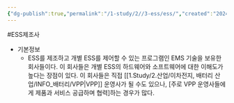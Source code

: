 ```yaml
---
{"dg-publish":true,"permalink":"/1-study/2//3-ess/ess/","created":"2024-11-20T21:02:27.649+09:00","updated":"2025-06-26T16:46:41.529+09:00"}
---
```


#ESS제조사


- 기본정보
	- ESS를 제조하고 개별 ESS를 제어할 수 있는 프로그램인 EMS 기술을 보유한 회사들이다. 이 회사들은 개별 ESS의 하드웨어와 소프트웨어에 대한 이해도가 높다는 장점이 있다. 이 회사들은 직접 [[1.Study/2.산업/이차전지, 배터리 산업/INFO_배터리/VPP\|VPP]] 운영사가 될 수도 있으나, [주로 VPP 운영사들에게 제품과 서비스 공급하며 협력]하는 경우가 많다.
